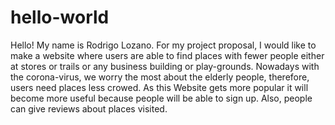 # hello-world
Hello! My name is Rodrigo Lozano.
For my project proposal, I would like to make a website where users are able to find places with fewer people either at stores or trails
or any business building or play-grounds. Nowadays with the corona-virus, we worry the most about the elderly people, therefore, users need
places less crowed. As this Website gets more popular it will become more useful because people will be able to sign up. Also, people can
give reviews about places visited.
